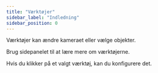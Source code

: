 ```yaml
---
title: "Værktøjer"
sidebar_label: "Indledning"
sidebar_position: 0
---
```


Værktøjer kan ændre kameraet eller vælge objekter.

Brug sidepanelet til at lære mere om værktøjerne.

Hvis du klikker på et valgt værktøj, kan du konfigurere det.
